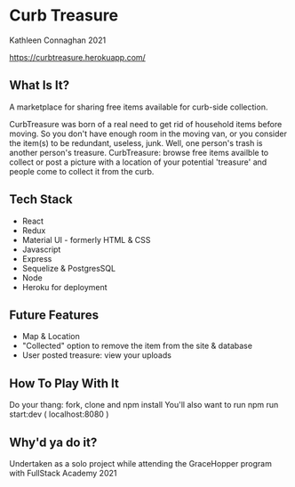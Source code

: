 # Curb Treasure
Kathleen Connaghan 
2021

https://curbtreasure.herokuapp.com/

## What Is It?

A marketplace for sharing free items available for curb-side collection.

CurbTreasure was born of a real need to get rid of household items before moving.
So you don't have enough room in the moving van, or you consider the item(s) to be redundant, useless, junk.
Well, one person's trash is another person's treasure. CurbTreasure: browse free items availble to collect or post a picture with a location of your potential 'treasure' and people come to collect it from the curb.

## Tech Stack
- React
- Redux
- Material UI - formerly HTML & CSS
- Javascript
- Express
- Sequelize & PostgresSQL
- Node
- Heroku for deployment

## Future Features
- Map & Location 
- "Collected" option to remove the item from the site & database
- User posted treasure: view your uploads

## How To Play With It
Do your thang: fork, clone and npm install
You'll also want to run npm run start:dev ( localhost:8080 )

## Why'd ya do it?
Undertaken as a solo project while attending the GraceHopper program with FullStack Academy 2021


